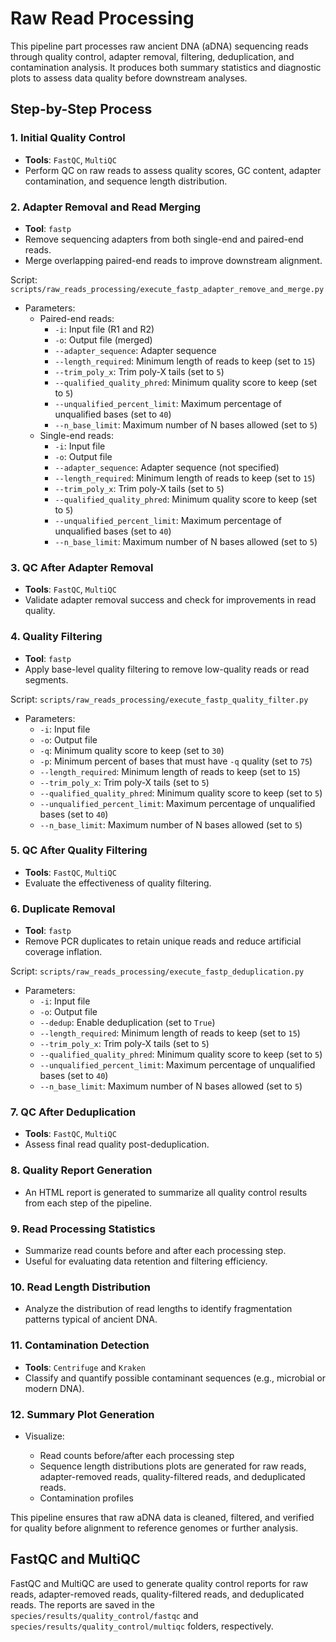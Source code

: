 # Raw Read Processing

This pipeline part processes raw ancient DNA (aDNA) sequencing reads through quality control, adapter removal, filtering, deduplication, and contamination analysis. It produces both summary statistics and diagnostic plots to assess data quality before downstream analyses.

## Step-by-Step Process


### 1. **Initial Quality Control**

* **Tools**: `FastQC`, `MultiQC`
* Perform QC on raw reads to assess quality scores, GC content, adapter contamination, and sequence length distribution.

### 2. **Adapter Removal and Read Merging**

* **Tool**: `fastp`
* Remove sequencing adapters from both single-end and paired-end reads.
* Merge overlapping paired-end reads to improve downstream alignment.

Script: `scripts/raw_reads_processing/execute_fastp_adapter_remove_and_merge.py`
* Parameters:
	+ Paired-end reads:
		- `-i`: Input file (R1 and R2)
		- `-o`: Output file (merged)
		- `--adapter_sequence`: Adapter sequence
		- `--length_required`: Minimum length of reads to keep (set to `15`)
		- `--trim_poly_x`: Trim poly-X tails (set to `5`)
		- `--qualified_quality_phred`: Minimum quality score to keep (set to `5`)
		- `--unqualified_percent_limit`: Maximum percentage of unqualified bases (set to `40`)
		- `--n_base_limit`: Maximum number of N bases allowed (set to `5`)
	+ Single-end reads:
		- `-i`: Input file
		- `-o`: Output file
		- `--adapter_sequence`: Adapter sequence (not specified)
		- `--length_required`: Minimum length of reads to keep (set to `15`)
		- `--trim_poly_x`: Trim poly-X tails (set to `5`)
		- `--qualified_quality_phred`: Minimum quality score to keep (set to `5`)
		- `--unqualified_percent_limit`: Maximum percentage of unqualified bases (set to `40`)
		- `--n_base_limit`: Maximum number of N bases allowed (set to `5`)

### 3. **QC After Adapter Removal**

* **Tools**: `FastQC`, `MultiQC`
* Validate adapter removal success and check for improvements in read quality.

### 4. **Quality Filtering**

* **Tool**: `fastp`
* Apply base-level quality filtering to remove low-quality reads or read segments.

Script: `scripts/raw_reads_processing/execute_fastp_quality_filter.py`

* Parameters:
	+ `-i`: Input file
	+ `-o`: Output file
	+ `-q`: Minimum quality score to keep (set to `30`)
	+ `-p`: Minimum percent of bases that must have `-q` quality (set to `75`)
	+ `--length_required`: Minimum length of reads to keep (set to `15`)
	+ `--trim_poly_x`: Trim poly-X tails (set to `5`)
	+ `--qualified_quality_phred`: Minimum quality score to keep (set to `5`)
	+ `--unqualified_percent_limit`: Maximum percentage of unqualified bases (set to `40`)
	+ `--n_base_limit`: Maximum number of N bases allowed (set to `5`)

### 5. **QC After Quality Filtering**

* **Tools**: `FastQC`, `MultiQC`
* Evaluate the effectiveness of quality filtering.

### 6. **Duplicate Removal**

* **Tool**: `fastp`
* Remove PCR duplicates to retain unique reads and reduce artificial coverage inflation.

Script: `scripts/raw_reads_processing/execute_fastp_deduplication.py`

* Parameters:
	+ `-i`: Input file
	+ `-o`: Output file
	+ `--dedup`: Enable deduplication (set to `True`)
	+ `--length_required`: Minimum length of reads to keep (set to `15`)
	+ `--trim_poly_x`: Trim poly-X tails (set to `5`)
	+ `--qualified_quality_phred`: Minimum quality score to keep (set to `5`)
	+ `--unqualified_percent_limit`: Maximum percentage of unqualified bases (set to `40`)
	+ `--n_base_limit`: Maximum number of N bases allowed (set to `5`)

### 7. **QC After Deduplication**

* **Tools**: `FastQC`, `MultiQC`
* Assess final read quality post-deduplication.

### 8. **Quality Report Generation**

* An HTML report is generated to summarize all quality control results from each step of the pipeline.

### 9. **Read Processing Statistics**

* Summarize read counts before and after each processing step.
* Useful for evaluating data retention and filtering efficiency.

### 10. **Read Length Distribution**

* Analyze the distribution of read lengths to identify fragmentation patterns typical of ancient DNA.

### 11. **Contamination Detection**

* **Tools**: `Centrifuge` and `Kraken`
* Classify and quantify possible contaminant sequences (e.g., microbial or modern DNA).

### 12. **Summary Plot Generation**

* Visualize:

  * Read counts before/after each processing step
  * Sequence length distributions plots are generated for raw reads, adapter-removed reads, quality-filtered reads, and deduplicated reads.
  * Contamination profiles

This pipeline ensures that raw aDNA data is cleaned, filtered, and verified for quality before alignment to reference genomes or further analysis.

## FastQC and MultiQC

FastQC and MultiQC are used to generate quality control reports for raw reads, adapter-removed reads, quality-filtered reads, and deduplicated reads. The reports are saved in the `species/results/quality_control/fastqc` and `species/results/quality_control/multiqc` folders, respectively.
